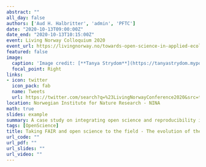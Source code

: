 ```yaml
---
abstract: ""
all_day: false
authors: ['Aud H. Halbritter', 'admin', 'PFTC']
date: "2020-10-13T09:00:00Z"
date_end: "2020-10-13T10:15:00Z"
event: Living Norway Colloquium 2020
event_url: https://livingnorway.no/towards-open-science-in-applied-ecology/
featured: false
image:
  caption: 'Image credit: [**Tanya Strydom**](https://tanyastrydom.myportfolio.com)'
  focal_point: Right
links:
- icon: twitter
  icon_pack: fab
  name: Tweets
  url: https://twitter.com/search?q=%23LivingNorwayConference2020&src=typed_query
location: Norwegian Institute for Nature Research - NINA
math: true
slides: example
summary: A case study on integrating open science and reproducibility into field course training and teaching, and the effect it has on participant experience.
tags: [OpenScience]
title: Taking FAIR and open science to the field - The evolution of the PFTC field course
url_code: ""
url_pdf: ""
url_slides: ""
url_video: ""
---
```

